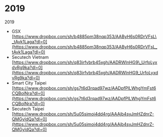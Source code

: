 # 2019

2019

* GSX [https://www.dropbox.com/sh/b4885pm38nqp353/AAByH6s0RDrVFsL\_tAvk1Laga?dl=0](https://www.dropbox.com/sh/b4885pm38nqp353/AAByH6s0RDrVFsL_tAvk1Laga?dl=0)
* Secutech Vietnam [https://www.dropbox.com/sh/q83irfvbrb45xgh/AADRWInHG9\_UrfoLyxdvRg9ka?dl=0](https://www.dropbox.com/sh/q83irfvbrb45xgh/AADRWInHG9_UrfoLyxdvRg9ka?dl=0)
* Smart City Taipei [https://www.dropbox.com/sh/gs7t6d3rqad97wz/AADpfPlLWhgYmFst6CQBolNra?dl=0](https://www.dropbox.com/sh/gs7t6d3rqad97wz/AADpfPlLWhgYmFst6CQBolNra?dl=0)
* Secutech Taipei [https://www.dropbox.com/sh/5u05simoi4dd4rg/AAAjb4syJmHZdnrZ-QMGyldQa?dl=0](https://www.dropbox.com/sh/5u05simoi4dd4rg/AAAjb4syJmHZdnrZ-QMGyldQa?dl=0)

